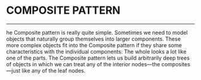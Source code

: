 # **COMPOSITE PATTERN**
-----------------------
he Composite pattern is really quite simple.
Sometimes we need to model objects that naturally group themselves into larger
components. These more complex objects fit into the Composite pattern if they
share some characteristics with the individual components: The whole looks a lot like
one of the parts. The Composite pattern lets us build arbitrarily deep trees of objects in which we can treat any of the interior nodes—the composites—just like any of the
leaf nodes.